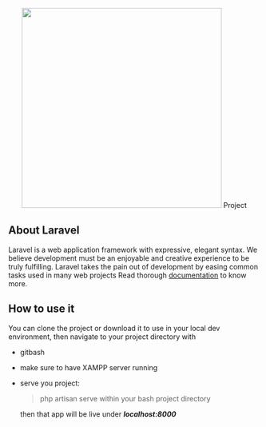 <p align="center"><img src="https://res.cloudinary.com/dtfbvvkyp/image/upload/v1566331377/laravel-logolockup-cmyk-red.svg" width="400"> Project</p>

## About Laravel

Laravel is a web application framework with expressive, elegant syntax. We believe development must be an enjoyable and creative experience to be truly fulfilling. Laravel takes the pain out of development by easing common tasks used in many web projects
Read thorough [documentation](https://laravel.com/docs) to know more.


## How to use it

You can clone the project or download it to use in your local dev environment,
then navigate to your project directory with 
- gitbash
- make sure to have XAMPP server running
- serve you project: 
    >php artisan serve
    within your bash project directory

  then that app will be live under ***localhost:8000***

